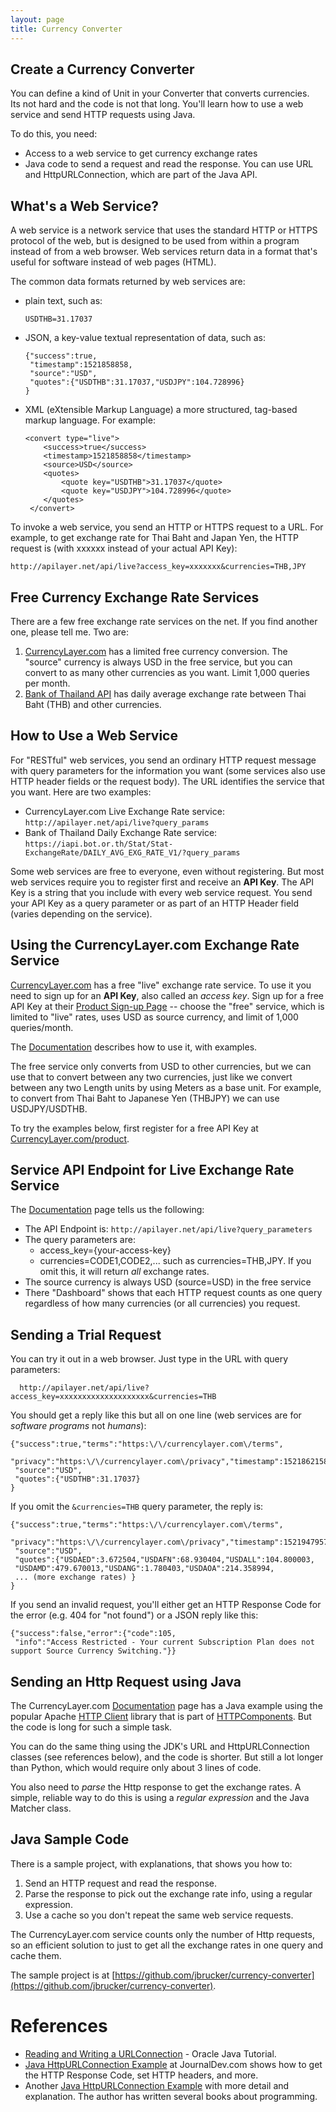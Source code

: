 ```yaml
---
layout: page
title: Currency Converter
---
```

## Create a Currency Converter

You can define a kind of Unit in your Converter that converts currencies.  
Its not hard and the code is not that long.  You'll learn how to use a web service
and send HTTP requests using Java.

To do this, you need:

* Access to a web service to get currency exchange rates
* Java code to send a request and read the response. You can use URL and HttpURLConnection, which are part of the Java API.

## What's a Web Service?

A web service is a network service that uses the standard HTTP or HTTPS protocol of the web, but is designed to be used from within a program instead of from a web browser.  Web services return data in a format that's useful for software instead of web pages (HTML).

The common data formats returned by web services are:

* plain text, such as:
  ```
  USDTHB=31.17037
  ```
* JSON, a key-value textual representation of data, such as:
   ```
   {"success":true,
    "timestamp":1521858858,
    "source":"USD",
    "quotes":{"USDTHB":31.17037,"USDJPY":104.728996}
   }
   ```
* XML (eXtensible Markup Language) a more structured, tag-based markup language. For example:
   ```
   <convert type="live">
       <success>true</success>
       <timestamp>1521858858</timestamp>
       <source>USD</source>
       <quotes>
           <quote key="USDTHB">31.17037</quote>
           <quote key="USDJPY">104.728996</quote>
       </quotes>
    </convert>
    ```

To invoke a web service, you send an HTTP or HTTPS request to a URL.  For example, to get exchange rate for Thai Baht and Japan Yen, the HTTP request is (with xxxxxx instead of your actual API Key):
```
http://apilayer.net/api/live?access_key=xxxxxxx&currencies=THB,JPY
```

## Free Currency Exchange Rate Services

There are a few free exchange rate services on the net. If you find another one, please tell me.  Two are:

1. [CurrencyLayer.com](https://currencylayer.com) has a limited free currency conversion. The "source" currency is always USD in the free service, but you can convert to as many other currencies as you want.  Limit 1,000 queries per month.
2. [Bank of Thailand API](https://iapi.bot.or.th/Developer) has daily average exchange rate between Thai Baht (THB) and other currencies.

## How to Use a Web Service

For "RESTful" web services, you send an ordinary HTTP request message with query parameters for the information you want (some services also use HTTP header fields or the request body).  The URL identifies the service that you want. 
Here are two examples:

* CurrencyLayer.com Live Exchange Rate service: `http://apilayer.net/api/live?query_params`
* Bank of Thailand Daily Exchange Rate service: `https://iapi.bot.or.th/Stat/Stat-ExchangeRate/DAILY_AVG_EXG_RATE_V1/?query_params`

Some web services are free to everyone, even without registering.  But most web services require you to register first and receive an **API Key**.  The API Key is a string that you include with every web service request.  You send your API Key as a query parameter or as part of an HTTP Header field (varies depending on the service).

## Using the CurrencyLayer.com Exchange Rate Service

[CurrencyLayer.com](https://currencylayer.com) has a free "live" exchange rate service.
To use it you need to sign up for an **API Key**, also called an *access key*.  Sign up for a free API Key at their [Product Sign-up Page](https://currencylayer.com/product) -- choose the "free" service, which is limited to "live" rates, uses USD as source currency, and limit of 1,000 queries/month.


The [Documentation][Documentation] describes how to use it, with examples.

The free service only converts from USD to other currencies, but we can use that to convert between any two currencies, just like we convert between any two Length units by using Meters as a base unit. For example, to convert from Thai Baht to Japanese Yen (THBJPY) we can use USDJPY/USDTHB.

To try the examples below, first register for a free API Key 
at [CurrencyLayer.com/product](https://currencylayer.com/product). 


## Service API Endpoint for Live Exchange Rate Service

The [Documentation][Documentation] page tells us the following:

* The API Endpoint is: `http://apilayer.net/api/live?query_parameters`
* The query parameters are:
    * access_key={your-access-key}
    * currencies=CODE1,CODE2,... such as currencies=THB,JPY.  If you omit this, it will return *all* exchange rates.
* The source currency is always USD (source=USD) in the free service
* There "Dashboard" shows that each HTTP request counts as one query regardless of how many currencies (or all currencies) you request.

## Sending a Trial Request

You can try it out in a web browser.  Just type in the URL with query parameters:
```
  http://apilayer.net/api/live?access_key=xxxxxxxxxxxxxxxxxxxx&currencies=THB
```
You should get a reply like this but all on one line (web services are for *software programs* not *humans*):
```
{"success":true,"terms":"https:\/\/currencylayer.com\/terms",
 "privacy":"https:\/\/currencylayer.com\/privacy","timestamp":1521862158,
 "source":"USD",
 "quotes":{"USDTHB":31.17037}
}
```

If you omit the `&currencies=THB` query parameter, the reply is:
```
{"success":true,"terms":"https:\/\/currencylayer.com\/terms",
 "privacy":"https:\/\/currencylayer.com\/privacy","timestamp":1521947957,
 "source":"USD",
 "quotes":{"USDAED":3.672504,"USDAFN":68.930404,"USDALL":104.800003,
 "USDAMD":479.670013,"USDANG":1.780403,"USDAOA":214.358994,
 ... (more exchange rates) }
}
```

If you send an invalid request, you'll either get an HTTP Response Code for the error (e.g. 404 for "not found") or a JSON reply like this:
```
{"success":false,"error":{"code":105,
 "info":"Access Restricted - Your current Subscription Plan does not support Source Currency Switching."}}
```

## Sending an Http Request using Java

The CurrencyLayer.com [Documentation][Documentation] page has a Java example using the popular Apache [HTTP Client](https://hc.apache.org/httpcomponents-client-ga/index.html) library that is part of [HTTPComponents](https://hc.apache.org/).  But the code is long for such a simple task.

You can do the same thing using the JDK's URL and HttpURLConnection classes (see references below), and the code is shorter. But still a lot longer than Python, which would require only about 3 lines of code.

You also need to *parse* the Http response to get the exchange rates. A simple, reliable way to do this is using a *regular expression* and the Java Matcher class. 

## Java Sample Code

There is a sample project, with explanations, that shows you how to:

1. Send an HTTP request and read the response.
2. Parse the response to pick out the exchange rate info, using a regular expression.
3. Use a cache so you don't repeat the same web service requests.  

The CurrencyLayer.com service counts only the number of Http requests, so an efficient solution to just to get all the exchange rates in one query and cache them.

The sample project is at [https://github.com/jbrucker/currency-converter](https://github.com/jbrucker/currency-converter).


# References

* [Reading and Writing a URLConnection](https://docs.oracle.com/javase/tutorial/networking/urls/readingWriting.html) - Oracle Java Tutorial.
* [Java HttpURLConnection Example](https://www.journaldev.com/7148/java-httpurlconnection-example-java-http-request-get-post) at JournalDev.com shows how to get the HTTP Response Code, set HTTP headers, and more.
* Another [Java HttpURLConnection Example](https://alvinalexander.com/blog/post/java/how-open-url-read-contents-httpurl-connection-java) with more detail and explanation.  The author has written several books about programming.



[Documentation]: https://currencylayer.com/documentation
